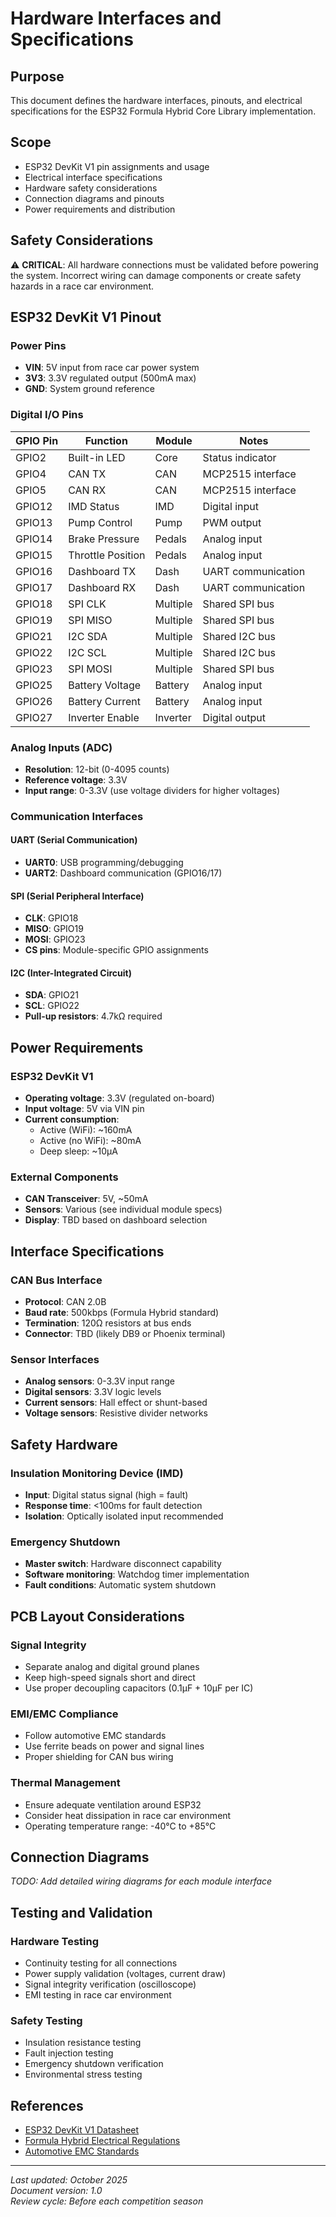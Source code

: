 # Hardware Interfaces and Specifications

## Purpose
This document defines the hardware interfaces, pinouts, and electrical specifications for the ESP32 Formula Hybrid Core Library implementation.

## Scope
- ESP32 DevKit V1 pin assignments and usage
- Electrical interface specifications
- Hardware safety considerations
- Connection diagrams and pinouts
- Power requirements and distribution

## Safety Considerations
⚠️ **CRITICAL**: All hardware connections must be validated before powering the system. Incorrect wiring can damage components or create safety hazards in a race car environment.

## ESP32 DevKit V1 Pinout

### Power Pins
- **VIN**: 5V input from race car power system
- **3V3**: 3.3V regulated output (500mA max)
- **GND**: System ground reference

### Digital I/O Pins

| GPIO Pin | Function            | Module   | Notes                |
|----------|---------------------|----------|----------------------|
| GPIO2    | Built-in LED        | Core     | Status indicator     |
| GPIO4    | CAN TX              | CAN      | MCP2515 interface    |
| GPIO5    | CAN RX              | CAN      | MCP2515 interface    |
| GPIO12   | IMD Status          | IMD      | Digital input        |
| GPIO13   | Pump Control        | Pump     | PWM output           |
| GPIO14   | Brake Pressure      | Pedals   | Analog input         |
| GPIO15   | Throttle Position   | Pedals   | Analog input         |
| GPIO16   | Dashboard TX        | Dash     | UART communication   |
| GPIO17   | Dashboard RX        | Dash     | UART communication   |
| GPIO18   | SPI CLK             | Multiple | Shared SPI bus       |
| GPIO19   | SPI MISO            | Multiple | Shared SPI bus       |
| GPIO21   | I2C SDA             | Multiple | Shared I2C bus       |
| GPIO22   | I2C SCL             | Multiple | Shared I2C bus       |
| GPIO23   | SPI MOSI            | Multiple | Shared SPI bus       |
| GPIO25   | Battery Voltage     | Battery  | Analog input         |
| GPIO26   | Battery Current     | Battery  | Analog input         |
| GPIO27   | Inverter Enable     | Inverter | Digital output       |

### Analog Inputs (ADC)
- **Resolution**: 12-bit (0-4095 counts)
- **Reference voltage**: 3.3V
- **Input range**: 0-3.3V (use voltage dividers for higher voltages)

### Communication Interfaces

#### UART (Serial Communication)
- **UART0**: USB programming/debugging
- **UART2**: Dashboard communication (GPIO16/17)

#### SPI (Serial Peripheral Interface)
- **CLK**: GPIO18
- **MISO**: GPIO19  
- **MOSI**: GPIO23
- **CS pins**: Module-specific GPIO assignments

#### I2C (Inter-Integrated Circuit)
- **SDA**: GPIO21
- **SCL**: GPIO22
- **Pull-up resistors**: 4.7kΩ required

## Power Requirements

### ESP32 DevKit V1
- **Operating voltage**: 3.3V (regulated on-board)
- **Input voltage**: 5V via VIN pin
- **Current consumption**: 
  - Active (WiFi): ~160mA
  - Active (no WiFi): ~80mA
  - Deep sleep: ~10μA

### External Components
- **CAN Transceiver**: 5V, ~50mA
- **Sensors**: Various (see individual module specs)
- **Display**: TBD based on dashboard selection

## Interface Specifications

### CAN Bus Interface
- **Protocol**: CAN 2.0B
- **Baud rate**: 500kbps (Formula Hybrid standard)
- **Termination**: 120Ω resistors at bus ends
- **Connector**: TBD (likely DB9 or Phoenix terminal)

### Sensor Interfaces
- **Analog sensors**: 0-3.3V input range
- **Digital sensors**: 3.3V logic levels
- **Current sensors**: Hall effect or shunt-based
- **Voltage sensors**: Resistive divider networks

## Safety Hardware

### Insulation Monitoring Device (IMD)
- **Input**: Digital status signal (high = fault)
- **Response time**: <100ms for fault detection
- **Isolation**: Optically isolated input recommended

### Emergency Shutdown
- **Master switch**: Hardware disconnect capability
- **Software monitoring**: Watchdog timer implementation
- **Fault conditions**: Automatic system shutdown

## PCB Layout Considerations

### Signal Integrity
- Separate analog and digital ground planes
- Keep high-speed signals short and direct
- Use proper decoupling capacitors (0.1μF + 10μF per IC)

### EMI/EMC Compliance
- Follow automotive EMC standards
- Use ferrite beads on power and signal lines
- Proper shielding for CAN bus wiring

### Thermal Management
- Ensure adequate ventilation around ESP32
- Consider heat dissipation in race car environment
- Operating temperature range: -40°C to +85°C

## Connection Diagrams

*TODO: Add detailed wiring diagrams for each module interface*

## Testing and Validation

### Hardware Testing
- Continuity testing for all connections
- Power supply validation (voltages, current draw)
- Signal integrity verification (oscilloscope)
- EMI testing in race car environment

### Safety Testing
- Insulation resistance testing
- Fault injection testing
- Emergency shutdown verification
- Environmental stress testing

## References
- [ESP32 DevKit V1 Datasheet](https://docs.espressif.com/projects/esp-idf/en/latest/esp32/hw-reference/esp32/get-started-devkitc.html)
- [Formula Hybrid Electrical Regulations](https://www.sae.org/programs/student-competitions/formula-hybrid/)
- [Automotive EMC Standards](https://en.wikipedia.org/wiki/Electromagnetic_compatibility)

---
*Last updated: October 2025*  
*Document version: 1.0*  
*Review cycle: Before each competition season*